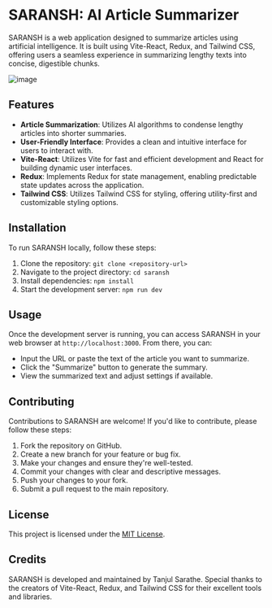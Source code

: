 # SARANSH: AI Article Summarizer

SARANSH is a web application designed to summarize articles using artificial intelligence. It is built using Vite-React, Redux, and Tailwind CSS, offering users a seamless experience in summarizing lengthy texts into concise, digestible chunks.

![image](https://github.com/tanjul17/Saranash-AI-Article-Summarizer/assets/97596364/f5303120-89eb-4385-958b-54bcb09b550b)

## Features

- **Article Summarization**: Utilizes AI algorithms to condense lengthy articles into shorter summaries.
- **User-Friendly Interface**: Provides a clean and intuitive interface for users to interact with.
- **Vite-React**: Utilizes Vite for fast and efficient development and React for building dynamic user interfaces.
- **Redux**: Implements Redux for state management, enabling predictable state updates across the application.
- **Tailwind CSS**: Utilizes Tailwind CSS for styling, offering utility-first and customizable styling options.

## Installation

To run SARANSH locally, follow these steps:

1. Clone the repository: `git clone <repository-url>`
2. Navigate to the project directory: `cd saransh`
3. Install dependencies: `npm install`
4. Start the development server: `npm run dev`

## Usage

Once the development server is running, you can access SARANSH in your web browser at `http://localhost:3000`. From there, you can:

- Input the URL or paste the text of the article you want to summarize.
- Click the "Summarize" button to generate the summary.
- View the summarized text and adjust settings if available.

## Contributing

Contributions to SARANSH are welcome! If you'd like to contribute, please follow these steps:

1. Fork the repository on GitHub.
2. Create a new branch for your feature or bug fix.
3. Make your changes and ensure they're well-tested.
4. Commit your changes with clear and descriptive messages.
5. Push your changes to your fork.
6. Submit a pull request to the main repository.

## License

This project is licensed under the [MIT License](LICENSE).

## Credits

SARANSH is developed and maintained by Tanjul Sarathe. Special thanks to the creators of Vite-React, Redux, and Tailwind CSS for their excellent tools and libraries.
